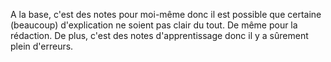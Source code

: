 A la base, c'est des notes pour moi-même donc il est possible que certaine (beaucoup) d'explication ne soient pas clair du tout. De même pour la rédaction. De plus, c'est des notes d'apprentissage donc il y a sûrement plein d'erreurs.

